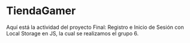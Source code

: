 # TiendaGamer
Aquí está la actividad del proyecto Final: Registro e Inicio de Sesión con Local Storage en JS, la cual se realizamos el grupo 6.
